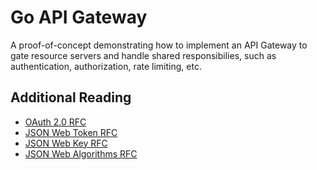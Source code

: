 # Go API Gateway
A proof-of-concept demonstrating how to implement an API Gateway to gate resource servers and handle shared responsibilies, such as authentication, authorization, rate limiting, etc.

## Additional Reading
- [OAuth 2.0 RFC](https://datatracker.ietf.org/doc/html/rfc6749)
- [JSON Web Token RFC](https://datatracker.ietf.org/doc/html/rfc7519)
- [JSON Web Key RFC](https://datatracker.ietf.org/doc/html/rfc7517)
- [JSON Web Algorithms RFC](https://datatracker.ietf.org/doc/html/rfc7518)